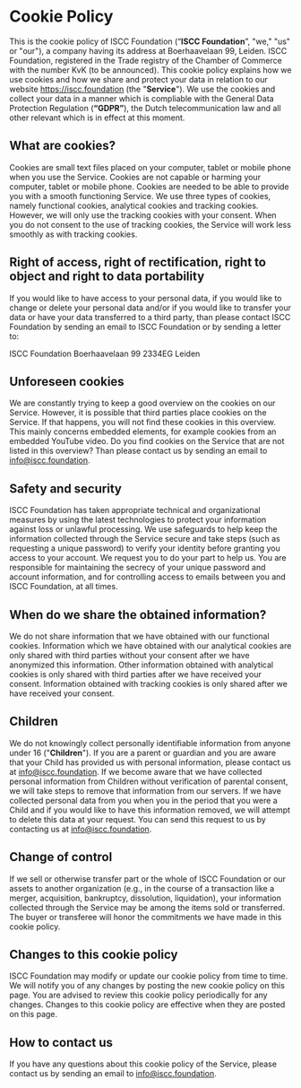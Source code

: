 # Cookie Policy

This is the cookie policy of ISCC Foundation (“**ISCC Foundation**”, "we," "us" or "our"), a company having its address at Boerhaavelaan 99, Leiden. ISCC Foundation, registered in the Trade registry of the Chamber of Commerce with the number KvK (to be announced). This cookie policy explains how we use cookies and how we share and protect your data in relation to our website https://iscc.foundation (the "**Service**"). We use the cookies and collect your data in a manner which is compliable with the General Data Protection Regulation (**“GDPR”**), the Dutch telecommunication law and all other relevant which is in effect at this moment.

## What are cookies?

Cookies are small text files placed on your computer, tablet or mobile phone when you use the Service. Cookies are not capable or harming your computer, tablet or mobile phone. Cookies are needed to be able to provide you with a smooth functioning Service. We use three types of cookies, namely functional cookies, analytical cookies and tracking cookies. However, we will only use the tracking cookies with your consent. When you do not consent to the use of tracking cookies, the Service will work less smoothly as with tracking cookies.

## Right of access, right of rectification, right to object and right to data portability

If you would like to have access to your personal data, if you would like to change or delete your personal data and/or if you would like to transfer your data or have your data transferred to a third party, than please contact ISCC Foundation by sending an email to ISCC Foundation or by sending a letter to:

ISCC Foundation
Boerhaavelaan 99
2334EG Leiden

## Unforeseen cookies

We are constantly trying to keep a good overview on the cookies on our Service. However, it is possible that third parties place cookies on the Service. If that happens, you will not find these cookies in this overview. This mainly concerns embedded elements, for example cookies from an embedded YouTube video. Do you find cookies on the Service that are not listed in this overview? Than please contact us by sending an email to info@iscc.foundation.

## Safety and security

ISCC Foundation has taken appropriate technical and organizational measures by using the latest technologies to protect your information against loss or unlawful processing. We use safeguards to help keep the information collected through the Service secure and take steps (such as requesting a unique password) to verify your identity before granting you access to your account. We request you to do your part to help us. You are responsible for maintaining the secrecy of your unique password and account information, and for controlling access to emails between you and ISCC Foundation, at all times.

## When do we share the obtained information?

We do not share information that we have obtained with our functional cookies. Information which we have obtained with our analytical cookies are only shared with third parties without your consent after we have anonymized this information. Other information obtained with analytical cookies is only shared with third parties after we have received your consent. Information obtained with tracking cookies is only shared after we have received your consent.

## Children

We do not knowingly collect personally identifiable information from anyone under 16 ("**Children**"). If you are a parent or guardian and you are aware that your Child has provided us with personal information, please contact us at info@iscc.foundation. If we become aware that we have collected personal information from Children without verification of parental consent, we will take steps to remove that information from our servers. If we have collected personal data from you when you in the period that you were a Child and if you would like to have this information removed, we will attempt to delete this data at your request. You can send this request to us by contacting us at info@iscc.foundation.

## Change of control

If we sell or otherwise transfer part or the whole of ISCC Foundation or our assets to another organization (e.g., in the course of a transaction like a merger, acquisition, bankruptcy, dissolution, liquidation), your information collected through the Service may be among the items sold or transferred. The buyer or transferee will honor the commitments we have made in this cookie policy.

## Changes to this cookie policy

ISCC Foundation may modify or update our cookie policy from time to time. We will notify you of any changes by posting the new cookie policy on this page. You are advised to review this cookie policy periodically for any changes. Changes to this cookie policy are effective when they are posted on this page.

## How to contact us

If you have any questions about this cookie policy of the Service, please contact us by sending an email to info@iscc.foundation.